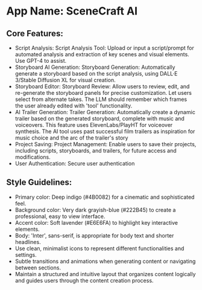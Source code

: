 # **App Name**: SceneCraft AI

## Core Features:

- Script Analysis: Script Analysis Tool: Upload or input a script/prompt for automated analysis and extraction of key scenes and visual elements. Use GPT-4 to assist.
- Storyboard AI Generation: Storyboard Generation: Automatically generate a storyboard based on the script analysis, using DALL·E 3/Stable Diffusion XL for visual creation.
- Storyboard Editor: Storyboard Review: Allow users to review, edit, and re-generate the storyboard panels for precise customization. Let users select from alternate takes. The LLM should remember which frames the user already edited with 'tool' functionality.
- AI Trailer Generation: Trailer Generation: Automatically create a dynamic trailer based on the generated storyboard, complete with music and voiceovers. This feature uses ElevenLabs/PlayHT for voiceover synthesis.  The AI tool uses past successful film trailers as inspiration for music choice and the arc of the trailer's story
- Project Saving: Project Management: Enable users to save their projects, including scripts, storyboards, and trailers, for future access and modifications.
- User Authentication: Secure user authentication

## Style Guidelines:

- Primary color: Deep indigo (#4B0082) for a cinematic and sophisticated feel.
- Background color: Very dark grayish-blue (#222B45) to create a professional, easy to view interface.
- Accent color: Soft lavender (#E6E6FA) to highlight key interactive elements.
- Body: 'Inter', sans-serif, is appropriate for body text and shorter headlines.
- Use clean, minimalist icons to represent different functionalities and settings.
- Subtle transitions and animations when generating content or navigating between sections.
- Maintain a structured and intuitive layout that organizes content logically and guides users through the content creation process.